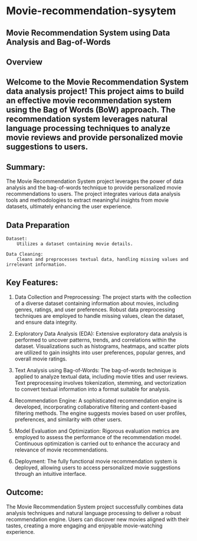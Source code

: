 # Movie-recommendation-sysytem
## Movie Recommendation System using Data Analysis and Bag-of-Words

## Overview

## Welcome to the Movie Recommendation System data analysis project! This project aims to build an effective movie recommendation system using the Bag of Words (BoW) approach. The recommendation system leverages natural language processing techniques to analyze movie reviews and provide personalized movie suggestions to users.

## Summary:
The Movie Recommendation System project leverages the power of data analysis and the bag-of-words technique to provide personalized movie recommendations to users. The project integrates various data analysis tools and methodologies to extract meaningful insights from movie datasets, ultimately enhancing the user experience.

## Data Preparation

    Dataset:
        Utilizes a dataset containing movie details.

    Data Cleaning:
        Cleans and preprocesses textual data, handling missing values and irrelevant information.

## Key Features:
1) Data Collection and Preprocessing:
  The project starts with the collection of a diverse dataset containing information about movies, including genres, ratings, and   user preferences.
  Robust data preprocessing techniques are employed to handle missing values, clean the dataset, and ensure data integrity.

2) Exploratory Data Analysis (EDA):
   Extensive exploratory data analysis is performed to uncover patterns, trends, and correlations within the dataset.
   Visualizations such as histograms, heatmaps, and scatter plots are utilized to gain insights into user preferences, popular       genres, and overall movie ratings.

3) Text Analysis using Bag-of-Words:
  The bag-of-words technique is applied to analyze textual data, including movie titles and user reviews.
  Text preprocessing involves tokenization, stemming, and vectorization to convert textual information into a format suitable for    analysis.

4) Recommendation Engine:
  A sophisticated recommendation engine is developed, incorporating collaborative filtering and content-based filtering methods.
  The engine suggests movies based on user profiles, preferences, and similarity with other users.

5) Model Evaluation and Optimization:
   Rigorous evaluation metrics are employed to assess the performance of the recommendation model.
   Continuous optimization is carried out to enhance the accuracy and relevance of movie recommendations.

6) Deployment:
   The fully functional movie recommendation system is deployed, allowing users to access personalized movie suggestions through      an intuitive interface.

## Outcome:
The Movie Recommendation System project successfully combines data analysis techniques and natural language processing to deliver a robust recommendation engine. Users can discover new movies aligned with their tastes, creating a more engaging and enjoyable movie-watching experience.
